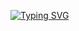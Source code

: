 <a href="https://git.io/typing-svg"><img src="https://readme-typing-svg.demolab.com?font=Fira+Code&size=25&pause=1000&color=FFBCF7&width=435&lines=42-Cursus-Printf" alt="Typing SVG" /></a>
